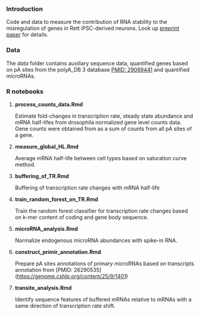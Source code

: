 ### Introduction
Code and data to measure the contribution of RNA stability to the misregulation of genes in Rett iPSC-derived neurons. Look up [preprint paper](https://www.biorxiv.org/content/10.1101/2021.12.11.472181v1) for details.

### Data
The *data* folder contains auxiliary sequence data, quantified genes based on pA sites from the polyA_DB 3 database [PMID: 29069441](https://www.ncbi.nlm.nih.gov/pmc/articles/PMC5753232/) and quantified microRNAs. 

### R notebooks
1. **process_counts_data.Rmd**

   Estimate fold-changes in transcription rate, steady state abundance and mRNA half-lifes from drosophila normalized gene level counts data. Gene counts were obtained from as a sum of counts from all pA sites of a gene.
2. **measure_global_HL.Rmd**

   Average mRNA half-life between cell types based on saturation curve method.
3. **buffering_of_TR.Rmd**

   Buffering of transcription rate changes with mRNA half-life
4. **train_random_forest_on_TR.Rmd**

   Train the random forest classifier for transcription rate changes based on k-mer content of coding and gene body sequence.
5. **microRNA_analysis.Rmd**

   Normalize endogenous microRNA abundances with spike-in RNA.
6. **construct_primir_annotation.Rmd**

   Prepare pA sites annotations of primary microRNAs based on transcripts annotation from [PMID: 26290535] (https://genome.cshlp.org/content/25/9/1401)
7. **transite_analysis.Rmd**

   Identify sequence features of buffered mRNAs relative to mRNAs with a same direction of transcription rate shift.
